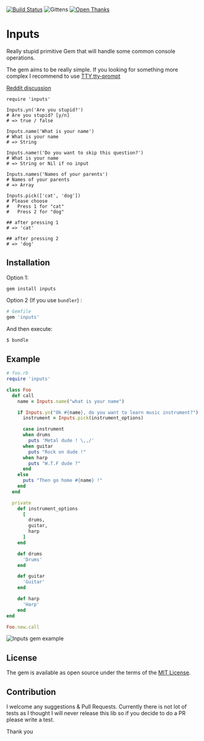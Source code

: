 [![Build Status](https://travis-ci.org/equivalent/inputs.svg?branch=master)](https://travis-ci.org/equivalent/inputs)
![Gittens](http://gittens.r15.railsrumble.com//badge/equivalent/inputs)
[![Open Thanks](https://thawing-falls-79026.herokuapp.com/images/thanks-2.svg)](https://thawing-falls-79026.herokuapp.com/r/fpjrqlob)

# Inputs

Really stupid primitive Gem that will handle some common console operations.

The gem aims to be really simple. If you looking for something more complex I recommend to use
[TTY](http://piotrmurach.github.io/tty/),[tty-prompt](https://github.com/piotrmurach/tty-prompt)

[Reddit discussion](https://www.reddit.com/r/ruby/comments/4i5dep/gem_inputs_another_pointless_gem_for_handling/)

```
require 'inputs'

Inputs.yn('Are you stupid?')
# Are you stupid? [y/n]
# => true / false

Inputs.name('What is your name')
# What is your name
# => String

Inputs.name!('Do you want to skip this question?')
# What is your name
# => String or Nil if no input

Inputs.names('Names of your parents')
# Names of your parents
# => Array

Inputs.pick(['cat', 'dog'])
# Please choose
#   Press 1 for "cat"
#   Press 2 for "dog"

## after pressing 1
# => 'cat'

## after pressing 2
# => 'dog'
```

## Installation

Option 1:

`gem install inputs`

Option 2 (If you use `bundler`) :

```ruby
# Gemfile
gem 'inputs'
```

And then execute:

```bash
$ bundle
```

## Example

```ruby
# foo.rb
require 'inputs'

class Foo
  def call
    name = Inputs.name("what is your name")

    if Inputs.yn("Ok #{name}, do you want to learn music instrument?")
      instrument = Inputs.pick(instrument_options)

      case instrument
      when drums
        puts 'Metal dude ! \,,/'
      when guitar
        puts "Rock on dude !"
      when harp
        puts "W.T.F dude ?"
      end
    else
      puts "Then go home #{name} !"
    end
  end

  private
    def instrument_options
      [
        drums,
        guitar,
        harp
      ]
    end

    def drums
      'Drums'
    end

    def guitar
      'Guitar'
    end

    def harp
      'Harp'
    end
end

Foo.new.call
```

![Inputs gem example](https://raw.githubusercontent.com/equivalent/scrapbook2/master/assets/images/2016/inptus-gem-example.png)

## License

The gem is available as open source under the terms of the [MIT License](http://opensource.org/licenses/MIT).

## Contribution

I welcome any suggestions & Pull Requests. Currently there is not lot of
tests as I thought I will never release this lib so if you decide to do
a PR please write a test.

Thank you

